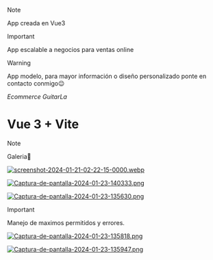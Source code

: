 > [!NOTE]
> App creada en Vue3

> [!IMPORTANT]
> App escalable a negocios para ventas online

> [!WARNING]
> App modelo, para mayor información o diseño personalizado ponte en contacto conmigo😉

<em>Ecommerce GuitarLa </em>
# Vue 3 + Vite

> [!NOTE]
> Galeria📸
> 
  [![screenshot-2024-01-21-02-22-15-0000.webp](https://i.postimg.cc/XYM7X5Sh/screenshot-2024-01-21-02-22-15-0000.webp)](https://postimg.cc/qzLd5z7X)

  [![Captura-de-pantalla-2024-01-23-140333.png](https://i.postimg.cc/0Q8S6xMb/Captura-de-pantalla-2024-01-23-140333.png)](https://postimg.cc/gwTj5CKW)

  [![Captura-de-pantalla-2024-01-23-135630.png](https://i.postimg.cc/NFn2PHNH/Captura-de-pantalla-2024-01-23-135630.png)](https://postimg.cc/H8QLrV1Y)

> [!IMPORTANT]
> Manejo de maximos permitidos y errores.
> 
> [![Captura-de-pantalla-2024-01-23-135818.png](https://i.postimg.cc/KjjgNN5b/Captura-de-pantalla-2024-01-23-135818.png)](https://postimg.cc/64s36CSb)
>
> [![Captura-de-pantalla-2024-01-23-135947.png](https://i.postimg.cc/L4QPscH8/Captura-de-pantalla-2024-01-23-135947.png)](https://postimg.cc/hhxvy3zk)
>
> 
